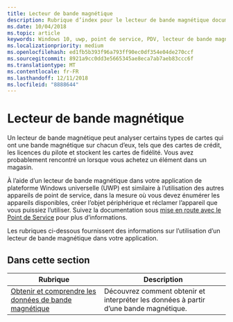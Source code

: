 ```yaml
---
title: Lecteur de bande magnétique
description: Rubrique d’index pour le lecteur de bande magnétique documentation UWP.
ms.date: 10/04/2018
ms.topic: article
keywords: Windows 10, uwp, point de service, PDV, lecteur de bande magnétique
ms.localizationpriority: medium
ms.openlocfilehash: ed1fb5b393f96a793ff90ec0df354e04de270ccf
ms.sourcegitcommit: 8921a9cc0dd3e5665345ae8eca7ab7aeb83ccc6f
ms.translationtype: MT
ms.contentlocale: fr-FR
ms.lasthandoff: 12/11/2018
ms.locfileid: "8888644"
---
```

# <a name="magnetic-stripe-reader"></a>Lecteur de bande magnétique

Un lecteur de bande magnétique peut analyser certains types de cartes qui ont une bande magnétique sur chacun d’eux, tels que des cartes de crédit, les licences du pilote et stockent les cartes de fidélité. Vous avez probablement rencontré un lorsque vous achetez un élément dans un magasin.

À l’aide d’un lecteur de bande magnétique dans votre application de plateforme Windows universelle (UWP) est similaire à l’utilisation des autres appareils de point de service, dans la mesure où vous devez énumérer les appareils disponibles, créer l’objet périphérique et réclamer l’appareil que vous puissiez l’utiliser. Suivez la documentation sous [mise en route avec le Point de Service](pos-basics.md) pour plus d’informations.

Les rubriques ci-dessous fournissent des informations sur l’utilisation d’un lecteur de bande magnétique dans votre application.

## <a name="in-this-section"></a>Dans cette section

| Rubrique | Description |
|-------|-------------|
| [Obtenir et comprendre les données de bande magnétique](../devices-sensors/pos-magnetic-stripe-reader-data.md) | Découvrez comment obtenir et interpréter les données à partir d’une bande magnétique. |